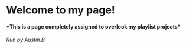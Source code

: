 <h1> Welcome to my page! 
  <h4> *This is a page completely assigned to overlook my playlist projects*
    <h6> Run by Austin.B 
  
